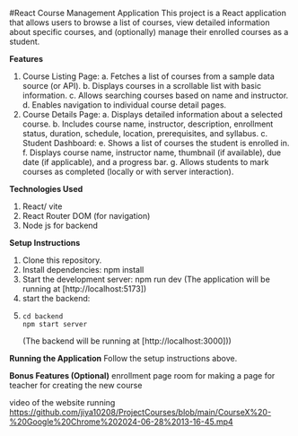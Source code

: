 #React Course Management Application
This project is a React application that allows users to browse a list of courses, view detailed information about specific courses, and (optionally) manage their enrolled courses as a student.

**Features**

1. Course Listing Page:
  a. Fetches a list of courses from a sample data source (or API).
  b. Displays courses in a scrollable list with basic information.
  c. Allows searching courses based on name and instructor.
  d. Enables navigation to individual course detail pages.
2. Course Details Page:
  a. Displays detailed information about a selected course.
  b. Includes course name, instructor, description, enrollment status, duration, schedule, location, prerequisites, and syllabus.
  c. Student Dashboard:
  e. Shows a list of courses the student is enrolled in.
  f. Displays course name, instructor name, thumbnail (if available), due date (if applicable), and a progress bar.
  g. Allows students to mark courses as completed (locally or with server interaction).

**Technologies Used**
1. React/ vite
2. React Router DOM (for navigation)
3. Node js for backend

**Setup Instructions**
1. Clone this repository.
2. Install dependencies: npm install
3. Start the development server: npm  run dev  (The application will be running at [http://localhost:5173])
4. start the backend:
5. ```
   cd backend
   npm start server
   ```
   (The backend will be running at [http://localhost:3000]))
   

**Running the Application**
  Follow the setup instructions above.

**Bonus Features (Optional)**
  enrollment page
  room for making a page for teacher for creating the new course 

video of the website running  https://github.com/jiya10208/ProjectCourses/blob/main/CourseX%20-%20Google%20Chrome%202024-06-28%2013-16-45.mp4
